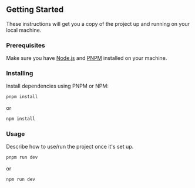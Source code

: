 ## Getting Started

These instructions will get you a copy of the project up and running on your local machine.

### Prerequisites

Make sure you have [Node.js](https://nodejs.org/) and [PNPM](https://pnpm.io/) installed on your machine.

### Installing

Install dependencies using PNPM or NPM:

```bash
pnpm install
```

or

```bash
npm install
```

### Usage

Describe how to use/run the project once it's set up.

```bash
pnpm run dev
```

or

```bash
npm run dev
```
